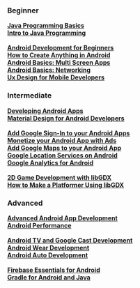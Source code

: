 ### Beginner

[**Java Programming Basics**](https://www.udacity.com/course/java-programming-basics--ud282)  
[**Intro to Java Programming**](https://www.udacity.com/course/intro-to-java-programming--cs046)  
&nbsp;  
[**Android Development for Beginners**](https://www.udacity.com/course/android-development-for-beginners--ud837)  
[**How to Create Anything in Android**](https://www.udacity.com/course/how-to-create-anything-in-android--ud802)  
[**Android Basics: Multi Screen Apps**](https://www.udacity.com/course/android-basics-multi-screen-apps--ud839)  
[**Android Basics: Networking**](https://www.udacity.com/course/android-basics-networking--ud843)  
[**Ux Design for Mobile Developers**](https://www.udacity.com/course/ux-design-for-mobile-developers--ud849)  

### Intermediate

[**Developing Android Apps**](https://www.udacity.com/course/developing-android-apps--ud853)  
[**Material Design for Android Developers**](https://www.udacity.com/course/material-design-for-android-developers--ud862)  
&nbsp;  
[**Add Google Sign-In to your Android Apps**](https://www.udacity.com/course/add-google-sign-in-to-your-android-apps--ud876-5)  
[**Monetize your Android App with Ads**](https://www.udacity.com/course/monetize-your-android-app-with-ads--ud876-3)  
[**Add Google Maps to your Android App**](https://www.udacity.com/course/add-google-maps-to-your-android-app--ud876-4)  
[**Google Location Services on Android**](https://www.udacity.com/course/google-location-services-on-android--ud876-1)  
[**Google Analytics for Android**](https://www.udacity.com/course/google-analytics-for-android--ud876-2)  
&nbsp;  
[**2D Game Development with libGDX**](https://www.udacity.com/course/2d-game-development-with-libgdx--ud405)  
[**How to Make a Platformer Using libGDX**](https://www.udacity.com/course/how-to-make-a-platformer-using-libgdx--ud406)  

### Advanced

[**Advanced Android App Development**](https://www.udacity.com/course/advanced-android-app-development--ud855)  
[**Android Performance**](https://www.udacity.com/course/android-performance--ud825)  
&nbsp;  
[**Android TV and Google Cast Development**](https://www.udacity.com/course/android-tv-and-google-cast-development--ud875B)  
[**Android Wear Development**](https://www.udacity.com/course/android-wear-development--ud875A)  
[**Android Auto Development**](https://www.udacity.com/course/android-auto-development--ud875C)  
&nbsp;  
[**Firebase Essentials for Android**](https://www.udacity.com/course/firebase-essentials-for-android--ud009)  
[**Gradle for Android and Java**](https://www.udacity.com/course/gradle-for-android-and-java--ud867)  
